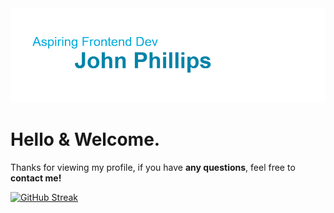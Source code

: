 <img src="./assets/banner.png">

# Hello & Welcome.

Thanks for viewing my profile, if you have **any questions**, feel free to **contact me!**

[![GitHub Streak](http://github-readme-streak-stats.herokuapp.com?user=coldlombax&ring=00ACDD&fire=0083A9&sideLabels=00ACDD&currStreakLabel=0083A9)](https://git.io/streak-stats)
